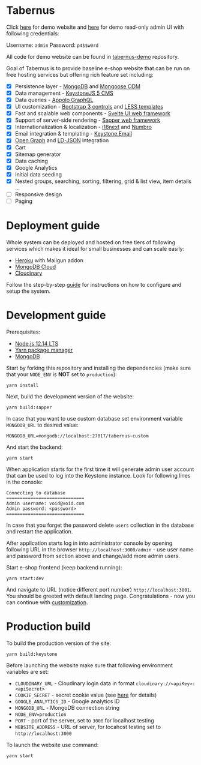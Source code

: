 # Tabernus

Click [here](https://tabernus-demo.herokuapp.com/) for demo website and 
[here](https://tabernus-demo.herokuapp.com/admin) for demo read-only admin UI 
with following credentials:

Username: `admin`
Password: `p4$$w0rd`

All code for demo website can be found in 
[tabernus-demo](https://github.com/otociulis/tabernus-demo) repository.

Goal of Tabernus is to provide baseline e-shop website that can be run on free hosting services but offering rich feature set including:

* [x] Persistence layer - [MongoDB](https://www.mongodb.com/) and [Mongoose ODM](https://mongoosejs.com/)
* [x] Data management - [KeystoneJS 5 CMS](https://www.keystonejs.com/)
* [x] Data queries - [Appolo GraphQL](https://www.apollographql.com/)
* [x] UI customization - [Bootstrap 3 controls](https://getbootstrap.com/docs/3.4/) and [LESS templates](http://lesscss.org/)
* [x] Fast and scalable web components - [Svelte UI web framework](https://svelte.dev/)
* [x] Support of server-side rendering - [Sapper web framework](https://sapper.svelte.dev/)
* [x] Internationalization & localization - [i18next](https://www.i18next.com/) and [Numbro](http://numbrojs.com/)
* [x] Email integration & templating - [Keystone.Email](https://www.npmjs.com/package/keystone-email)
* [x] [Open Graph](https://ogp.me/) and [LD-JSON](https://json-ld.org/) integration
* [x] Cart
* [x] Sitemap generator
* [x] Data caching
* [x] Google Analytics
* [x] Initial data seeding
* [x] Nested groups, searching, sorting, filtering, grid & list view, item details ...
* [ ] Responsive design
* [ ] Paging

# Deployment guide

Whole system can be deployed and hosted on free tiers of following services 
which makes it ideal for small businesses and can scale easily:

* [Heroku](https://www.heroku.com) with Mailgun addon
* [MongoDB Cloud](https://cloud.mongodb.com/)
* [Cloudinary](https://cloudinary.com/)

Follow the step-by-step [guide](./DEPLOYMENT.md) for instructions on how to 
configure and setup the system.

# Development guide

Prerequisites:

* [Node.js 12.14 LTS](https://nodejs.org/en/)
* [Yarn package manager](https://yarnpkg.com/lang/en/)
* [MongoDB](https://www.mongodb.com/)

Start by forking this repository and installing the dependencies (make sure 
that your `NODE_ENV` is **NOT** set to `production`):

```
yarn install
```

Next, build the development version of the website:

```
yarn build:sapper
```

In case that you want to use custom database set environment variable 
`MONGODB_URL` to desired value:

```
MONGODB_URL=mongodb://localhost:27017/tabernus-custom
```

And start the backend:

```
yarn start
```

When application starts for the first time it will generate admin user account
that can be used to log into the Keystone instance. Look for following lines 
in the console:

```
Connecting to database
=============================
Admin username: void@void.com
Admin password: <password>
=============================
```

In case that you forget the password delete `users` collection in the database
and restart the application.

After application starts log in into administrator console by opening following
URL in the browser `http://localhost:3000/admin` - use user name and password
from section above and change/add more admin users.

Start e-shop frontend (keep backend running):

```
yarn start:dev
```

And navigate to URL (notice different port number) `http://localhost:3001`. You
should be greeted with default landing page. Congratulations - now you can
continue with [customization](./CUSTOMIZATION.md).

# Production build

To build the production version of the site:

```
yarn build:keystone
```

Before launching the website make sure that following environment variables are set:

* `CLOUDINARY_URL` - Cloudinary login data in format `cloudinary://<apiKey>:<apiSecret>`
* `COOKIE_SECRET` - secret cookie value (see 
[here](https://www.keystonejs.com/guides/production#cookie-secret) for details)
* `GOOGLE_ANALYTICS_ID` - Google analytics ID
* `MONGODB_URL` - MongoDB connection string
* `NODE_ENV=production`
* `PORT` - port of the server, set to `3000` for localhost testing
* `WEBSITE_ADDRESS` - URL of server, for locahost testing set to 
`http://localhost:3000`

To launch the website use command:

```
yarn start
```

